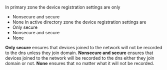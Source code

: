 In primary zone the device registration settings are only
- Nonsecure and secure
- None
In active directory zone the device registration settings are
- Only secure
- Nonsecure and secure
- None

**Only secure** ensures that devices joined to the network will not be recorded to the dns unless they join domain.
**Nonsecure and secure** ensures that devices joined to the network will be recorded to the dns either they join domain or not.
**None** ensures that no matter what it will not be recorded.
